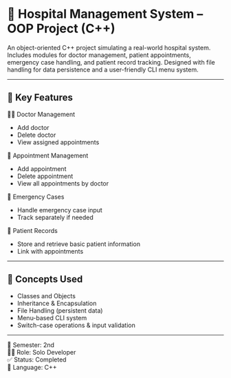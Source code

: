 # 🏥 Hospital Management System – OOP Project (C++)

An object-oriented C++ project simulating a real-world hospital system. Includes modules for doctor management, patient appointments, emergency case handling, and patient record tracking. Designed with file handling for data persistence and a user-friendly CLI menu system.

---

## 🔑 Key Features

 👨‍⚕ Doctor Management
- Add doctor
- Delete doctor
- View assigned appointments

 📅 Appointment Management
- Add appointment
- Delete appointment
- View all appointments by doctor

 🚨 Emergency Cases
- Handle emergency case input
- Track separately if needed

 📝 Patient Records
- Store and retrieve basic patient information
- Link with appointments

---

## 🧠 Concepts Used

- Classes and Objects  
- Inheritance & Encapsulation  
- File Handling (persistent data)  
- Menu-based CLI system  
- Switch-case operations & input validation

---

📅 Semester: 2nd  
👩‍💻 Role: Solo Developer  
✅ Status: Completed  
📂 Language: C++
